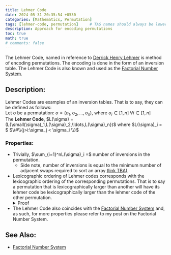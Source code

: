 ```yaml
---
title: Lehmer Code
date: 2024-05-31 20:35:54 +0530
categories: [Mathematics, Permutation]
tags: [lehmer-code, permutation]     # TAG names should always be lowercase
description: Approach for encoding permutations
toc: true
math: true
# comments: false
---
```

The Lehmer Code, named in reference to [Derrick Henry Lehmer](https://en.wikipedia.org/wiki/D._H._Lehmer) is method of encoding permutations. The encoding is done in the form of an inversion table. The Lehmer Code is also known and used as the [Factorial Number System](https://vrangr1.github.io/posts/Factorial-Number-System/).


## Description:
Lehmer Codes are examples of an inversion tables. That is to say, they can be defined as follows:  
Let $\sigma$ be a permutation: $\sigma = (\sigma_1, \sigma_2, \ldots, \sigma_n)$, where $\sigma_i \in [1,n]\; \forall i \in [1,n]$  
The **Lehmer Code**, $L(\sigma) = (L{\small(\sigma)_1,L(\sigma)_2,\ldots,L(\sigma)_n})$ where $L(\sigma)_i = $ $\\#\\{j>i:\sigma_j < \sigma_i \\}$  


### Properties:
- Trivially, $\sum_{i=1}^nL(\sigma)_i =$ number of inversions in the permutation.
    - Side note, number of inversions is equal to the minimum number of adjacent swaps required to sort an array [(link TBA)](https://vrangr1.github.io/posts/Lehmer-Code/).
- Lexicographic ordering of Lehmer codes corresponds with the lexicographic ordering of the corresponding permutations. That is to say a permutation that is lexicographically larger than another will have its lehmer code be lexicographically larger than the lehmer code of the other permutation.
    <details> <summary> Proof</summary>
    Let the comparison operators correspond to lexicographic ordering. <br>
    Let $\sigma_1$ and $\sigma_2$ be permutations of length $n$ and $L\left(\sigma_1\right)$ and $L\left(\sigma_2\right)$ be their lehmer codes respectively. <br>
    Claim: $\sigma_1 > \sigma_2 \iff L\left(\sigma_1\right) > L\left(\sigma_2\right)$ <br>
    Proof:<br>
    Suppose $\sigma_1 > \sigma_2$
    $$
    \begin{eqnarray}
    \implies \exists i\in[1,n]\text{ s.t. } {\sigma_1}_j &=& {\sigma_2}_j \forall j < i \text{ and } {\sigma_1}_i > {\sigma_2}_i \\
    \implies \{ {\sigma_1}_j : j \geq i \} &=& \{ {\sigma_2}_j : j \geq i\} \\
    \text{Let } S_1 &:=& \{ {\sigma_1}_j:j\geq i \text{ and } {\sigma_1}_j < {\sigma_1}_i \}\nonumber \\
    \text{and let } S_2 &:=& \{ {\sigma_2}_j:j\geq i \text{ and } {\sigma_2}_j < {\sigma_2}_i \} \nonumber \\
    \text{Since } {\sigma_1}_i > {\sigma_2}_i &\text{ and }& (2) \nonumber \\
    \implies \forall p\in S_2,\text{ } &p\in& S_1  \nonumber \\
    \implies S_2 &\subsetneq& S_1 \because {\sigma_2}_i \in S_1 \land {\sigma_2}_i \not\in S_2 \nonumber \\
    \implies \left(L\left({\sigma_1}\right)_i = \vert S_1 \vert\right) &>& \left(L\left({\sigma_2}\right)_i = \vert S_2\vert\right) \\
    \text{By (1) and (3),} &&\text{we can conclude:} \nonumber \\
    L\left({\sigma_1}\right)_j = L\left({\sigma_2}\right)_j \forall j < i &\text{ and }& L\left({\sigma_1}\right)_i > L\left({\sigma_2}\right)_i \nonumber \\
    \implies L\left({\sigma_1}\right) &>& L\left({\sigma_2}\right) \nonumber
    \end{eqnarray}
    $$
    Since $\sigma_1$ and $\sigma_2$ are arbitrary permutations and the contrapositive of the converse is immediate, the proof is complete.
    </details>
- The Lehmer Code also coincides with the [Factorial Number System](https://vrangr1.github.io/posts/Factorial-Number-System/) and, as such, for more properties please refer to my post on the Factorial Number System.

## See Also:
- [Factorial Number System](https://vrangr1.github.io/posts/Factorial-Number-System/)
